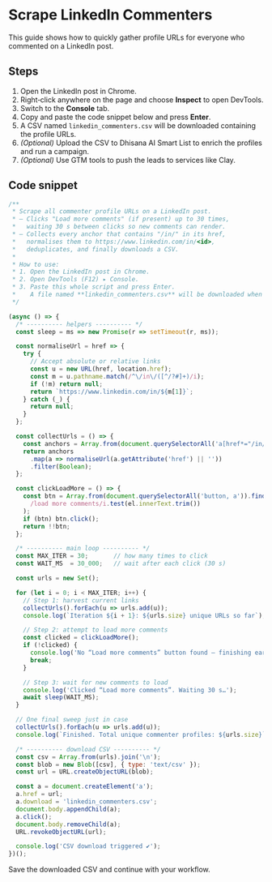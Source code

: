 # Scrape LinkedIn Commenters

This guide shows how to quickly gather profile URLs for everyone who commented on a LinkedIn post.

## Steps

1. Open the LinkedIn post in Chrome.
2. Right‑click anywhere on the page and choose **Inspect** to open DevTools.
3. Switch to the **Console** tab.
4. Copy and paste the code snippet below and press **Enter**.
5. A CSV named `linkedin_commenters.csv` will be downloaded containing the profile URLs.
6. *(Optional)* Upload the CSV to Dhisana AI Smart List to enrich the profiles and run a campaign.
7. *(Optional)* Use GTM tools to push the leads to services like Clay.

## Code snippet

```javascript
/**
 * Scrape all commenter profile URLs on a LinkedIn post.
 * – Clicks "Load more comments" (if present) up to 30 times,
 *   waiting 30 s between clicks so new comments can render.
 * – Collects every anchor that contains "/in/" in its href,
 *   normalises them to https://www.linkedin.com/in/<id>,
 *   deduplicates, and finally downloads a CSV.
 *
 * How to use:
 * 1. Open the LinkedIn post in Chrome.
 * 2. Open DevTools (F12) ▸ Console.
 * 3. Paste this whole script and press Enter.
 *    A file named **linkedin_commenters.csv** will be downloaded when done.
 */

(async () => {
  /* ---------- helpers ---------- */
  const sleep = ms => new Promise(r => setTimeout(r, ms));

  const normaliseUrl = href => {
    try {
      // Accept absolute or relative links
      const u = new URL(href, location.href);
      const m = u.pathname.match(/^\/in\/([^/?#]+)/i);
      if (!m) return null;
      return `https://www.linkedin.com/in/${m[1]}`;
    } catch (_) {
      return null;
    }
  };

  const collectUrls = () => {
    const anchors = Array.from(document.querySelectorAll('a[href*="/in/"]'));
    return anchors
      .map(a => normaliseUrl(a.getAttribute('href') || ''))
      .filter(Boolean);
  };

  const clickLoadMore = () => {
    const btn = Array.from(document.querySelectorAll('button, a')).find(el =>
      /load more comments/i.test(el.innerText.trim())
    );
    if (btn) btn.click();
    return !!btn;
  };

  /* ---------- main loop ---------- */
  const MAX_ITER = 30;       // how many times to click
  const WAIT_MS  = 30_000;   // wait after each click (30 s)

  const urls = new Set();

  for (let i = 0; i < MAX_ITER; i++) {
    // Step 1: harvest current links
    collectUrls().forEach(u => urls.add(u));
    console.log(`Iteration ${i + 1}: ${urls.size} unique URLs so far`);

    // Step 2: attempt to load more comments
    const clicked = clickLoadMore();
    if (!clicked) {
      console.log('No “Load more comments” button found — finishing early.');
      break;
    }

    // Step 3: wait for new comments to load
    console.log('Clicked “Load more comments”. Waiting 30 s…');
    await sleep(WAIT_MS);
  }

  // One final sweep just in case
  collectUrls().forEach(u => urls.add(u));
  console.log(`Finished. Total unique commenter profiles: ${urls.size}`);

  /* ---------- download CSV ---------- */
  const csv = Array.from(urls).join('\n');
  const blob = new Blob([csv], { type: 'text/csv' });
  const url = URL.createObjectURL(blob);

  const a = document.createElement('a');
  a.href = url;
  a.download = 'linkedin_commenters.csv';
  document.body.appendChild(a);
  a.click();
  document.body.removeChild(a);
  URL.revokeObjectURL(url);

  console.log('CSV download triggered ✔️');
})();
```

Save the downloaded CSV and continue with your workflow.
